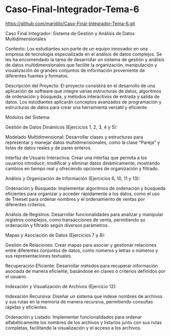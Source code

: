# Caso-Final-Integrador-Tema-6
https://github.com/maridilo/Caso-Final-Integrador-Tema-6.git

Caso Final Integrador: Sistema de Gestión y Análisis de Datos Multidimensionales

Contexto: Los estudiantes son parte de un equipo innovador en una empresa de tecnología especializada en el análisis de datos complejos. Se les ha encomendado la tarea de desarrollar un sistema de gestión y análisis de datos multidimensionales que facilite la organización, manipulación y visualización de grandes conjuntos de información proveniente de diferentes fuentes y formatos.

Descripción del Proyecto: El proyecto consistirá en el desarrollo de una aplicación de software que integre varias estructuras de datos, algoritmos de ordenación y búsqueda, y métodos interactivos de entrada y salida de datos. Los estudiantes aplicarán conceptos avanzados de programación y estructuras de datos para crear una herramienta versátil y eficiente.

Módulos del Sistema:

Gestión de Datos Dinámicos (Ejercicios 1, 2, 3, 4 y 5):

Modelado Multidimensional: Desarrollar clases y estructuras para representar y manejar datos multidimensionales, como la clase "Pareja" y listas de datos reales y de pares enteros.

Interfaz de Usuario Interactiva: Crear una interfaz que permita a los usuarios introducir, modificar y eliminar datos dinámicamente, mostrando cambios en tiempo real y ofreciendo opciones de organización y filtrado.

Análisis y Organización de Información (Ejercicios 6, 10, 11 y 13):

Ordenación y Búsqueda: Implementar algoritmos de ordenación y búsqueda eficientes para organizar y acceder rápidamente a los datos, como el uso de Treeset para ordenar nombres y el ordenamiento de ventas por diferentes criterios.

Análisis de Registros: Desarrollar funcionalidades para analizar y manipular registros complejos, como transacciones de venta, permitiendo su ordenación y filtrado según diversos parámetros.

Mapas y Asociación de Datos (Ejercicios 7 y 8):

Gestión de Relaciones: Crear mapas para asociar y gestionar relaciones entre diferentes conjuntos de datos, como números y letras o números y sus representaciones textuales.

Recuperación Eficiente: Desarrollar métodos para recuperar información asociada de manera eficiente, basándose en claves o criterios definidos por el usuario.

Indexación y Visualización de Archivos (Ejercicio 12):

Indexación Recursiva: Diseñar un sistema que indexe nombres de archivos y sus rutas en la memoria de manera recursiva, permitiendo consultas rápidas y eficientes.

Ordenación y Listado: Implementar funcionalidades para ordenar alfabéticamente los nombres de los archivos y listarlos junto con sus rutas completas, facilitando la visualización y el acceso a los archivos.
